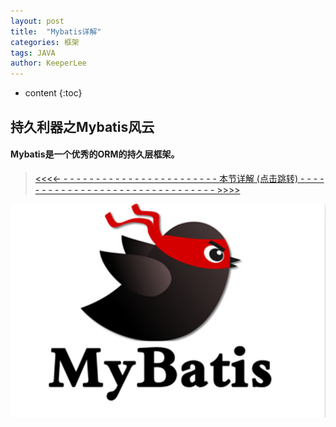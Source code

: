 ```yaml
---
layout: post
title:  "Mybatis详解"
categories: 框架
tags: JAVA
author: KeeperLee
---
```

* content
{:toc}
## 持久利器之Mybatis风云



####  Mybatis是一个优秀的ORM的持久层框架。
> [ <<<<- - - - - - - - - -  - - - - - - - -  - - - - - - - 本节详解 (点击跳转)  - -  - - - - - - - - - - - - - - - - - - - - - - - - - - - - - - >>>>](http://note.youdao.com/noteshare?id=aebd050ed417b899b242d2435ad2769a)




![嘻嘻嘻](/images/mybatis/mybatis.png)

